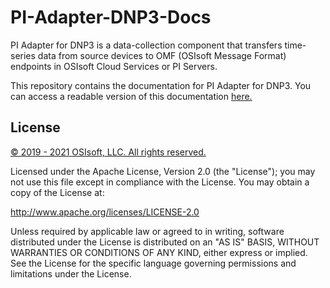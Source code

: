 # PI-Adapter-DNP3-Docs
PI Adapter for DNP3 is a data-collection component that transfers time-series data from source devices to OMF (OSIsoft Message Format) endpoints in OSIsoft Cloud Services or PI Servers.

This repository contains the documentation for PI Adapter for DNP3. You can access a readable version of this documentation [here.](https://osisoft.github.io/PI-Adapter-DNP3-Docs/V1)

## License

<a href="https://www.osisoft.com/copyright/">© 2019 - 2021 OSIsoft, LLC. All rights reserved.</a>

Licensed under the Apache License, Version 2.0 (the "License"); you may not use this file except in compliance with the License. You may obtain a copy of the License at:

http://www.apache.org/licenses/LICENSE-2.0

Unless required by applicable law or agreed to in writing, software distributed under the License is distributed on an "AS IS" BASIS, WITHOUT WARRANTIES OR CONDITIONS OF ANY KIND, either express or implied. See the License for the specific language governing permissions and limitations under the License.
